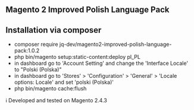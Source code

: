 ## Magento 2 Improved Polish Language Pack

## Installation via composer
- composer require jq-dev/magento2-improved-polish-language-pack:1.0.2
- php bin/magento setup:static-content:deploy pl_PL
- in dashboard go to 'Account Setting' and change the 'Interface Locale' to "Polski (Polska)"
- in dashboard go to 'Stores' > 'Configuration' > 'General' > 'Locale options: Locale' and set 'polski (Polska)'
- php bin/magento cache:flush

:information_source: Developed and tested on Magento 2.4.3